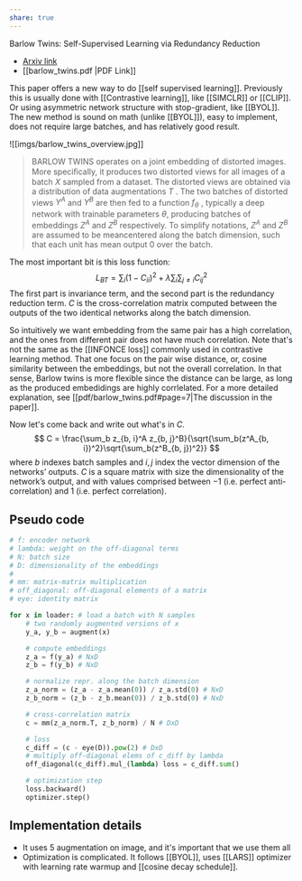 ```yaml
---
share: true
---
```

Barlow Twins: Self-Supervised Learning via Redundancy Reduction
- [Arxiv link](https://arxiv.org/abs/2103.03230)
- [[barlow_twins.pdf |PDF Link]]

This paper offers a new way to do [[self supervised learning]]. Previously this is usually done with [[Contrastive learning]], like [[SIMCLR]] or [[CLIP]]. Or using asymmetric network structure with stop-gradient, like [[BYOL]]. The new method is sound on math (unlike [[BYOL]]), easy to implement, does not require large batches, and has relatively good result.

![[imgs/barlow_twins_overview.jpg]]

> BARLOW TWINS operates on a joint embedding of distorted images. More speciﬁcally, it produces two distorted views for all images of a batch $X$ sampled from a dataset. The distorted views are obtained via a distribution of data augmentations $T$ . The two batches of distorted views $Y^A$ and $Y^B$ are then fed to a function $f_\theta$ , typically a deep network with trainable parameters $\theta$, producing batches of embeddings $Z^A$ and $Z^B$ respectively. To simplify notations, $Z^A$ and $Z^B$ are assumed to be meancentered along the batch dimension, such that each unit has mean output 0 over the batch.

The most important bit is this loss function:
$$
L_{BT} = \sum_i (1 - C_{ii})^2 + \lambda \sum_i\sum_{j \ne i}C_{ij}^2
$$
The first part is invariance term, and the second part is the redundancy reduction term. $C$ is the cross-correlation matrix computed between the outputs of the two identical networks along the batch dimension.

So intuitively we want embedding from the same pair has a high correlation, and the ones from different pair does not have much correlation. Note that's not the same as the [[INFONCE loss]] commonly used in contrastive learning method. That one focus on the pair wise distance, or, cosine similarity between the embeddings, but not the overall correlation. In that sense, Barlow twins is more flexible since the distance can be large, as long as the produced embedidings are highly corrlelated. For a more detailed explanation, see [[pdf/barlow_twins.pdf#page=7|The discussion in the paper]].

Now let's come back and write out what's in $C$.
$$
C = \frac{\sum_b z_{b, i}^A z_{b, j}^B}{\sqrt{\sum_b(z^A_{b, i})^2}\sqrt{\sum_b(z^B_{b, j})^2}}
$$
where $b$ indexes batch samples and $i, j$ index the vector dimension of the networks’ outputs. $C$ is a square matrix with size the dimensionality of the network’s output, and with values comprised between $-1$ (i.e. perfect anti-correlation) and $1$ (i.e. perfect correlation).

## Pseudo code
```python
# f: encoder network 
# lambda: weight on the off-diagonal terms 
# N: batch size 
# D: dimensionality of the embeddings 
# 
# mm: matrix-matrix multiplication 
# off_diagonal: off-diagonal elements of a matrix 
# eye: identity matrix

for x in loader: # load a batch with N samples 
	# two randomly augmented versions of x 
	y_a, y_b = augment(x)

	# compute embeddings 
	z_a = f(y_a) # NxD 
	z_b = f(y_b) # NxD

	# normalize repr. along the batch dimension 
	z_a_norm = (z_a - z_a.mean(0)) / z_a.std(0) # NxD 
	z_b_norm = (z_b - z_b.mean(0)) / z_b.std(0) # NxD

	# cross-correlation matrix 
	c = mm(z_a_norm.T, z_b_norm) / N # DxD

	# loss 
	c_diff = (c - eye(D)).pow(2) # DxD 
	# multiply off-diagonal elems of c_diff by lambda 
	off_diagonal(c_diff).mul_(lambda) loss = c_diff.sum()

	# optimization step 
	loss.backward() 
	optimizer.step()
```

## Implementation details
- It uses 5 augmentation on image, and it's important that we use them all
- Optimization is complicated. It follows [[BYOL]], uses [[LARS]] optimizer with learning rate warmup and [[cosine decay schedule]].